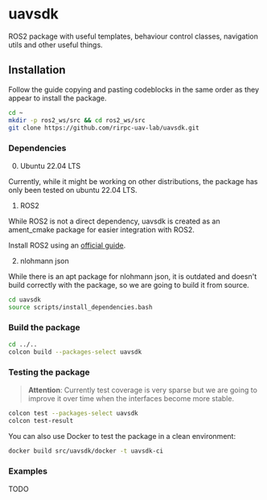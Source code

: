 # uavsdk

ROS2 package with useful templates, behaviour control classes, navigation utils and other useful things.

## Installation

Follow the guide copying and pasting codeblocks in the same order as they appear to install the package.

```bash
cd ~
mkdir -p ros2_ws/src && cd ros2_ws/src
git clone https://github.com/rirpc-uav-lab/uavsdk.git
```

### Dependencies

0. Ubuntu 22.04 LTS

Currently, while it might be working on other distributions, the package has only been tested on ubuntu 22.04 LTS.

1. ROS2

While ROS2 is not a direct dependency, uavsdk is created as an ament_cmake package for easier integration with ROS2.

Install ROS2 using an [official guide](https://docs.ros.org/en/humble/Installation.html).

2. nlohmann json

While there is an apt package for nlohmann json, it is outdated and doesn't build correctly with the package, so we are going to build it from source.

```bash
cd uavsdk
source scripts/install_dependencies.bash
```

### Build the package

```bash
cd ../.. 
colcon build --packages-select uavsdk
```

### Testing the package

> **Attention**:
> Currently test coverage is very sparse but we are going to improve it over time when the interfaces become more stable.

```bash
colcon test --packages-select uavsdk
colcon test-result
```

You can also use Docker to test the package in a clean environment:
```bash
docker build src/uavsdk/docker -t uavsdk-ci
```

### Examples 

TODO
